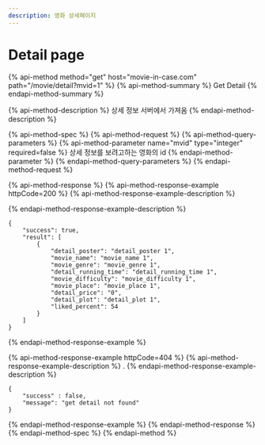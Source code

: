 ```yaml
---
description: 영화 상세페이지
---
```


# Detail page

{% api-method method="get" host="movie-in-case.com" path="/movie/detail?mvid=1" %}
{% api-method-summary %}
Get Detail
{% endapi-method-summary %}

{% api-method-description %}
상세 정보 서버에서 가져옴
{% endapi-method-description %}

{% api-method-spec %}
{% api-method-request %}
{% api-method-query-parameters %}
{% api-method-parameter name="mvid" type="integer" required=false %}
상세 정보를 보려고하는 영화의 id
{% endapi-method-parameter %}
{% endapi-method-query-parameters %}
{% endapi-method-request %}

{% api-method-response %}
{% api-method-response-example httpCode=200 %}
{% api-method-response-example-description %}

{% endapi-method-response-example-description %}

```
{
    "success": true,
    "result": [
        {
            "detail_poster": "detail_poster 1",
            "movie_name": "movie_name 1",
            "movie_genre": "movie_genre 1",
            "detail_running_time": "detail_running_time 1",
            "movie_difficulty": "movie_difficulty 1",
            "movie_place": "movie_place 1",
            "detail_price": "0",
            "detail_plot": "detail_plot 1",
            "liked_percent": 54
        }
    ]
}
```
{% endapi-method-response-example %}

{% api-method-response-example httpCode=404 %}
{% api-method-response-example-description %}
.
{% endapi-method-response-example-description %}

```
{   
    "success" : false, 
    "message": "get detail not found"
}
```
{% endapi-method-response-example %}
{% endapi-method-response %}
{% endapi-method-spec %}
{% endapi-method %}




